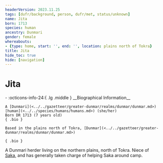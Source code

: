 ```yaml
---
headerVersion: 2023.11.25
tags: [dufr/background, person, dufr/met, status/unknown]
name: Jita
born: 1713
species: human
ancestry: Dunmari
gender: female
whereabouts:
- {type: home, start: '', end: '', location: plains north of Tokra}
title: Jita
hide_toc: true
hide: [navigation]
---
```

# Jita
<div class="grid cards ext-narrow-margin ext-one-column" markdown>
- :octicons-info-24:{ .lg .middle } __Biographical Information__

    A [Dunmari](<../../gazetteer/greater-dunmar/realms/dunmar/dunmar.md>) [human](<../../species/humans/humans.md>) (she/her)  
    Born DR 1713 (7 years old)  
    { .bio }

    Based in the plains north of Tokra, [Dunmar](<../../gazetteer/greater-dunmar/realms/dunmar/dunmar.md>)
</div>


    { .bio }

</div>


A Dunmari herder living on the northern plains, north of Tokra. Niece of [Saka](<./saka.md>), and has generally taken charge of helping Saka around camp. 